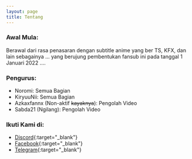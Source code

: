 ```yaml
---
layout: page
title: Tentang
---
```


### Awal Mula:

Berawal dari rasa penasaran dengan subtitle anime yang ber TS, KFX, dan lain sebagainya ... yang berujung pembentukan fansub ini pada tanggal 1 Januari 2022 ....

### Pengurus:

- Noromi: Semua Bagian<br>
- KiryuuNii: Semua Bagian<br>
- Azkaxfannx (Non-aktif ~~kayaknya~~): Pengolah Video<br>
- Sabda21 (Ngilang): Pengolah Video<br>

### Ikuti Kami di:

- [Discord](https://discord.gg/8QeuePwYgV){:target="_blank"}
- [Facebook](https://fb.me/a1fansub){:target="_blank"}
- [Telegram](https://a1fansub.t.me){:target="_blank"}
